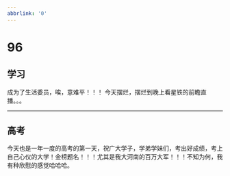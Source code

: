 ```yaml
---
abbrlink: '0'
---
```

# 96

## 学习

成为了生活委员，唉，意难平！！！
今天摆烂，摆烂到晚上看星铁的前瞻直播。。。
***

## 高考

今天也是一年一度的高考的第一天，祝广大学子，学弟学妹们，考出好成绩，考上自己心仪的大学！金榜题名！！！尤其是我大河南的百万大军！！！不知为何，我有种欣慰的感觉哈哈哈。
